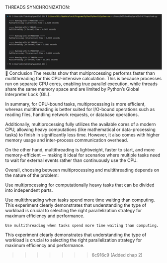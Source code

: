 THREADS SYNCHRONIZATION:

![Output Demonstration](https://raw.githubusercontent.com/ayanatiq01-arch/parallel-DC/main/output.JPG)
🧠 Conclusion
The results show that multiprocessing performs faster than multithreading for this CPU-intensive calculation. This is because processes run on separate CPU cores, enabling true parallel execution, while threads share the same memory space and are limited by Python’s Global Interpreter Lock (GIL).

In summary, for CPU-bound tasks, multiprocessing is more efficient, whereas multithreading is better suited for I/O-bound operations such as reading files, handling network requests, or database operations.

Additionally, multiprocessing fully utilizes the available cores of a modern CPU, allowing heavy computations (like mathematical or data-processing tasks) to finish in significantly less time. However, it also comes with higher memory usage and inter-process communication overhead.

On the other hand, multithreading is lightweight, faster to start, and more memory-efficient — making it ideal for scenarios where multiple tasks need to wait for external events rather than continuously use the CPU.

Overall, choosing between multiprocessing and multithreading depends on the nature of the problem:

Use multiprocessing for computationally heavy tasks that can be divided into independent parts.

Use multithreading when tasks spend more time waiting than computing.
This experiment clearly demonstrates that understanding the type of workload is crucial to selecting the right parallelization strategy for maximum efficiency and performance.


    Use multithreading when tasks spend more time waiting than computing.

This experiment clearly demonstrates that understanding the type of workload is crucial to selecting the right parallelization strategy for maximum efficiency and performance.
>>>>>>> 6c916c9 (Added chap 2)
